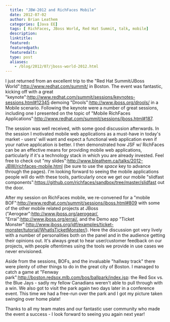 ```yaml
---
  title: "JBW-2012 and RichFaces Mobile"
  date: 2012-07-02
  author: Brian Leathem
  categories: [Java EE]
  tags: [ RichFaces, JBoss World, Red Hat Summit, talk, mobile]
  description:
  linktitle:
  featured:
  featuredpath:
  featuredalt:
  type: post
  aliases:
    - /blog/2012/07/jboss-world-2012.html
---
```


I just returned from an excellent trip to the "Red Hat Summit/JBoss World":http://www.redhat.com/summit/ in Boston.  The event was fantastic, kicking off with a great "keynote":http://www.redhat.com/summit/sessions/keynotes-sessions.html#12345 demoing "Drools":http://www.jboss.org/drools/ in a Mobile scenario.  Following the keynote were a number of great sessions, including one I presented on the topic of "Mobile RichFaces Applications":http://www.redhat.com/summit/sessions/jboss.html#187.

The session was well received, with some good discussion afterwards.  In the session I motivated mobile web applications as a must-have in today's market - users' will want and expect a functional web application even if your native application *is* better.  I then demonstrated how JSF w/ RichFaces can be an effective means for providing mobile web applications, particularly if it's a technology stack in which you are already invested.  Feel free to check out "my slides":http://www.bleathem.ca/talks/2012-JBW/richfaces-mobile.html (be sure to use the _space_ key to advance through the pages).  I'm looking forward to seeing the mobile applications people will do with these tools, particularly once we get our mobile "slidfast components":https://github.com/richfaces/sandbox/tree/master/slidfast out the door.

After my session on RichFaces mobile, we re-convened for a "mobile BOF":http://www.redhat.com/summit/sessions/jboss.html#809 with some of the other mobile related projects at JBoss ("Aerogear":http://www.jboss.org/aerogear/, "Errai":http://www.jboss.org/errai/, and the Demo app "Ticket Monster":http://www.jboss.org/jdf/examples/ticket-monster/tutorial/WhatIsTicketMonster/).  Here the discussion got very lively with a number of personalities both on the panel and in the audience getting their opinions out.  It's always great to hear user/customer feedback on our projects, with people oftentimes using the tools we provide in use cases we never envisioned.

Aside from the sessions, BOFs, and the invaluable "hallway track" there were plenty of other things to do in the great city of Boston.  I managed to catch a game at "Fenway park":http://boston.redsox.mlb.com/bos/ballpark/index.jsp: the Red Sox vs. the Blue Jays - sadly my fellow Canadians weren't able to pull through with a win.  We also got to visit the park again two days later in a conference event.  This time we had a free-run over the park and I got my picture taken swinging over home plate!

Thanks to all my team mates and our fantastic user community who made the event a success - I look forward to seeing you again next year!

